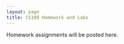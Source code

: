 ```yaml
---
layout: page
title: CS109 Homework and Labs
---
```



Homework assignments will be posted here. 